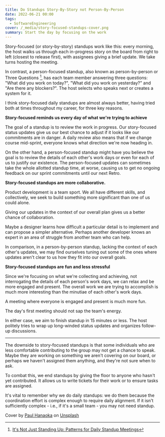 ```yaml
---
title: Do Standups Story-By-Story not Person-By-Person
date: 2022-06-21 00:00
tags:
  - SoftwareEngineering
cover: /_media/story-focused-standups-cover.png
summary: Start the day by focusing on the work
---
```


Story-focused (or story-by-story) standups work like this: every morning, the host walks us through each in-progress story on the board from right to left (closest to release first), with assignees giving a brief update. We take turns hosting the meeting.

In contrast, a person-focused standup, also known as person-by-person or Three Questions  [^1], has each team member answering three questions: "What did you work on today?", "What did you work on yesterday?" and "Are there any blockers?". The host selects who speaks next or creates a system for it.

I think story-focused daily standups are almost always better, having tried both at times throughout my career, for three key reasons.

**Story-focused reminds us every day of what we're trying to achieve**

The goal of a standup is to review the work in progress. Our story-focused status updates give us our best chance to adjust if it looks like our commitments are in danger. A daily review also means that if we change course mid-sprint, everyone knows what direction we're now heading in.

On the other hand, a person-focused standup might have you believe the goal is to review the details of each other's work days or even for each of us to justify our existence. The person-focused updates can sometimes take the whole allotted standup time, at worse, causing us to get no ongoing feedback on our sprint commitments until our next Retro.

**Story-focused standups are more collaborative.**

Product development is a team sport. We all have different skills, and collectively, we seek to build something more significant than one of us could alone.

Giving our updates in the context of our overall plan gives us a better chance of collaboration.

Maybe a designer learns how difficult a particular detail is to implement and can propose a simpler alternative. Perhaps another developer knows an expert in an area of struggle from another team who can help. 

In comparison, in a person-by-person standup, lacking the context of each other's updates, we may find ourselves tuning out some of the ones where updates aren't clear to us how they fit into our overall goals.

**Story-focused standups are fun and less stressful**

Since we're focusing on what we're collecting and achieving, not interrogating the details of each person's work days, we can relax and be more engaged and present. The overall work we are trying to accomplish is much more interesting than the minutiae of each other's work days.

A meeting where everyone is engaged and present is much more fun.

The day's first meeting should not sap the team's energy.

In either case, we aim to finish standup in 15 minutes or less. The host politely tries to wrap up long-winded status updates and organizes follow-up discussions.

---
    
The downside to story-focused standups is that some individuals who are less comfortable contributing to the group may not get a chance to speak. Maybe they are working on something we aren't covering on our board, or perhaps we haven't assigned them anything, and they're not sure when to ask.

To combat this, we end standups by giving the floor to anyone who hasn't yet contributed. It allows us to write tickets for their work or to ensure tasks are assigned.

It's vital to remember why we do daily standups: we do them because the coordination effort is complex enough to require daily alignment. If it isn't sufficiently complex - i.e., if it's a small team - you may not need standup.

Cover by <a href="https://unsplash.com/@plhnk?utm_source=unsplash&utm_medium=referral&utm_content=creditCopyText">Paul Hanaoka</a> on <a href="https://unsplash.com/@plhnk?utm_source=unsplash&utm_medium=referral&utm_content=creditCopyText">Unsplash</a>

[^1]: [It's Not Just Standing Up: Patterns for Daily Standup Meetings](https://martinfowler.com/articles/itsNotJustStandingUp.html)